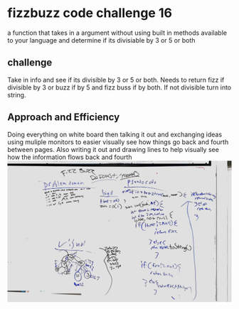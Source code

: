 # fizzbuzz code challenge 16
a function that takes in a argument without using built in methods available to your language and determine if its divisiable by 3 or 5 or both

## challenge
Take in info and see if its divisible by 3 or 5 or both. Needs to return fizz if divisible by 3 or buzz if by 5 and fizz buss if by both. If not divisible turn into string.
## Approach and Efficiency
Doing everything on white board then talking it out and exchanging ideas
using muliple monitors to easier visually see how things go back and fourth between pages. Also writing it out and drawing lines to help visually see how the information flows back and fourth
![](../assets/fizzbuzzcode16.jpg)